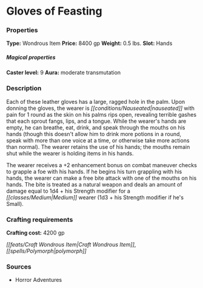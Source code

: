 ﻿---
Title: "Gloves of Feasting"
Type: "Wondrous Item"
Price: "8400 gp"
Weight: "0.5 lbs."
Slot: "Hands"
Caster level: "9"
Aura: "moderate transmutation"
Description: |
  "Each of these leather gloves has a large, ragged hole in the palm. Upon donning the gloves, the wearer is nauseated with pain for 1 round as the skin on his palms rips open, revealing terrible gashes that each sprout fangs, lips, and a tongue. While the wearer's hands are empty, he can breathe, eat, drink, and speak through the mouths on his hands (though this doesn't allow him to drink more potions in a round, speak with more than one voice at a time, or otherwise take more actions than normal). The wearer retains the use of his hands; the mouths remain shut while the wearer is holding items in his hands.
  The wearer receives a +2 enhancement bonus on combat maneuver checks to grapple a foe with his hands. If he begins his turn grappling with his hands, the wearer can make a free bite attack with one of the mouths on his hands. The bite is treated as a natural weapon and deals an amount of damage equal to 1d4 + his Strength modifier for a Medium wearer (1d3 + his Strength modifier if he's Small)."
Crafting cost: "4200 gp"
Sources: "['Horror Adventures']"
---

# Gloves of Feasting

### Properties

**Type:** Wondrous Item **Price:** 8400 gp **Weight:** 0.5 lbs. **Slot:** Hands

##### Magical properties

**Caster level:** 9 **Aura:** moderate transmutation

### Description

Each of these leather gloves has a large, ragged hole in the palm. Upon donning the gloves, the wearer is _[[conditions/Nauseated|nauseated]]_ with pain for 1 round as the skin on his palms rips open, revealing terrible gashes that each sprout fangs, lips, and a tongue. While the wearer's hands are empty, he can breathe, eat, drink, and speak through the mouths on his hands (though this doesn't allow him to drink more potions in a round, speak with more than one voice at a time, or otherwise take more actions than normal). The wearer retains the use of his hands; the mouths remain shut while the wearer is holding items in his hands.

The wearer receives a +2 enhancement bonus on combat maneuver checks to grapple a foe with his hands. If he begins his turn grappling with his hands, the wearer can make a free bite attack with one of the mouths on his hands. The bite is treated as a natural weapon and deals an amount of damage equal to 1d4 + his Strength modifier for a _[[classes/Medium|Medium]]_ wearer (1d3 + his Strength modifier if he's Small).

### Crafting requirements

**Crafting cost:** 4200 gp

_[[feats/Craft Wondrous Item|Craft Wondrous Item]]_, _[[spells/Polymorph|polymorph]]_

### Sources

* Horror Adventures